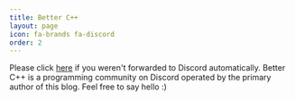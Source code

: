 ```yaml
---
title: Better C++
layout: page
icon: fa-brands fa-discord
order: 2
---
```


<script>
  window.location.href = "https://discord.gg/byZvFu7d94";
</script>

Please click [here](https://discord.gg/byZvFu7d94) if you weren't forwarded to Discord automatically. Better C++ is a programming community on Discord operated by the primary author of this blog. Feel free to say hello :)
